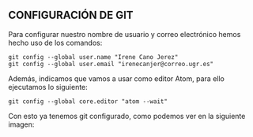 ## CONFIGURACIÓN DE GIT
Para configurar nuestro nombre de usuario y correo electrónico hemos hecho uso de los comandos:
~~~
git config --global user.name "Irene Cano Jerez"
git config --global user.email "irenecanjer@correo.ugr.es"
~~~

Además, indicamos que vamos a usar como editor Atom, para ello ejecutamos lo siguiente:
~~~
git config --global core.editor "atom --wait"
~~~

Con esto ya tenemos git configurado, como podemos ver en la siguiente imagen:
